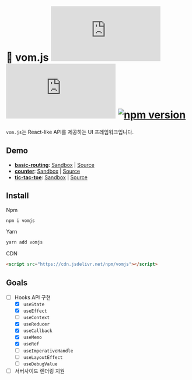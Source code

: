 # :eyes: vom.js [![gzip size](https://img.badgesize.io/https://cdn.jsdelivr.net/npm/vomjs/dist/vom.js?label=gzip&compression=gzip)](https://cdn.jsdelivr.net/npm/vomjs/dist/vom.js) [![brotli size](https://img.badgesize.io/https://cdn.jsdelivr.net/npm/vomjs/dist/vom.js?label=brotli&compression=brotli)](https://cdn.jsdelivr.net/npm/vomjs/dist/vom.js) [![npm version](https://img.shields.io/npm/v/vomjs)](https://npmjs.com/package/vomjs)

`vom.js`는 React-like API를 제공하는 UI 프레임워크입니다.


## Demo

- [**basic-routing**](https://94kwb.csb.app): [Sandbox](https://codesandbox.io/s/94kwb) | [Source](examples/basic-routing)
- [**counter**](https://vlzfr.csb.app): [Sandbox](https://codesandbox.io/s/vlzfr) | [Source](examples/counter)
- [**tic-tac-toe**](https://dh3f0.csb.app): [Sandbox](https://codesandbox.io/s/dh3f0) | [Source](examples/tic-tac-toe)

## Install

Npm
```sh
npm i vomjs
```

Yarn
```sh
yarn add vomjs
```

CDN
```html
<script src="https://cdn.jsdelivr.net/npm/vomjs"></script>
```

## Goals
- [ ] Hooks API 구현
  - [x] `useState`
  - [x] `useEffect`
  - [ ] `useContext`
  - [x] `useReducer`
  - [x] `useCallback`
  - [x] `useMemo`
  - [x] `useRef`
  - [ ] `useImperativeHandle`
  - [ ] `useLayoutEffect`
  - [ ] `useDebugValue`
- [ ] 서버사이드 렌더링 지원
